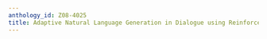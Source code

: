 ```yaml
---
anthology_id: Z08-4025
title: Adaptive Natural Language Generation in Dialogue using Reinforcement Learning
---
```

